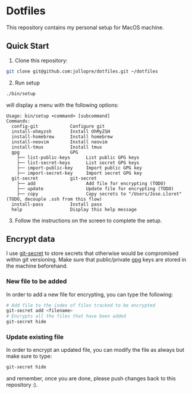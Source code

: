 # Dotfiles

This repository contains my personal setup for MacOS machine.

## Quick Start

1. Clone this repository:

```bash
git clone git@github.com:jollopre/dotfiles.git ~/dotfiles
```

2. Run setup

```bash
./bin/setup
```

will display a menu with the following options:

```
Usage: bin/setup <command> [subcommand]
Commands:
  config-git            Configure git
  install-ohmyzsh       Install OhMyZSH
  install-homebrew      Install homebrew
  install-neovim        Install neovim
  install-tmux          Install tmux
  gpg                   GPG
    ├── list-public-keys      List public GPG keys
    ├── list-secret-keys      List secret GPG keys
    ├── import-public-key     Import public GPG key
    ├── import-secret-key     Import secret GPG key
  git-secret            git-secret
    ├── add                   Add file for encrypting (TODO)
    ├── update                Update file for encrypting (TODO)
    ├── copy                  Copy secrets to "/Users/Jose.Lloret" (TODO, decouple .ssh from this flow)
  install-pass          Install pass
  help                  Display this help message
```

3. Follow the instructions on the screen to complete the setup.

## Encrypt data

I use [git-secret](https://git-secret.io/) to store secrets that otherwise would be compromised
within git versioning. Make sure that public/private [gpg](https://www.gnupg.org/) keys are stored in the machine beforehand.

### New file to be added

In order to add a new file for encrypting, you can type the following:

```bash
# Add file to the index of files tracked to be encrypted
git-secret add <filename>
# Encrypts all the files that have been added
git-secret hide
```

### Update existing file

In order to encrypt an updated file, you can modify the file as always but make sure to type:

```bash
git-secret hide
```
and remember, once you are done, please push changes back to this repository :).
